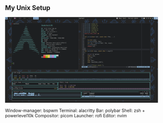 ## My Unix Setup

![screenshot](screenshot.png)

Window-manager: bspwm
Terminal: alacritty
Bar: polybar
Shell: zsh + powerlevel10k
Compositor: picom
Launcher: rofi
Editor: nvim
